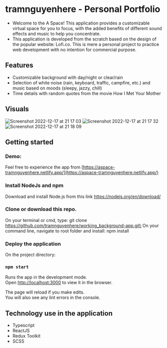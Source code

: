 # tramnguyenhere - Personal Portfolio

- Welcome to the A Space! This application provides a customizable virtual space for you to focus, with the added benefits of different sound effects and music to help you concentrate.
- This application is developed from the scratch based on the design of the popular website: Lofi.co. This is mere a personal project to practice web development with no intention for commercial purpose.

## Features

- Customizable background with day/night or clear/rain
- Selection of white noise (rain, keyboard, traffic, campfire, etc.) and music based on moods (sleepy, jazzy, chill)
- Time details with random quotes from the movie How I Met Your Mother

## Visuals

![Screenshot 2022-12-17 at 21 17 03](https://user-images.githubusercontent.com/57455557/208261510-2a5bf21a-316d-439a-93bf-c611df20f8e6.png)
![Screenshot 2022-12-17 at 21 17 32](https://user-images.githubusercontent.com/57455557/208261625-203a4f76-978b-405f-b2f7-6fd72b374f4f.png)
![Screenshot 2022-12-17 at 21 18 09](https://user-images.githubusercontent.com/57455557/208261774-19b0961e-9e48-491c-a58a-265e5d50276e.png)

## Getting started

### Demo:

Feel free to experience the app from [https://aspace-tramnguyenhere.netlify.app/](https://aspace-tramnguyenhere.netlify.app/)

### Install NodeJs and npm

Download and install Node.js from this link https://nodejs.org/en/download/

### Clone or download this repo.

On your terminal or cmd, type: git clone https://github.com/tramnguyenhere/working_background-app.git\
On your command line, navigate to root folder and install: npm install

### Deploy the application

On the project directory:

### `npm start`

Runs the app in the development mode.\
Open [http://localhost:3000](http://localhost:3000) to view it in the browser.

The page will reload if you make edits.\
You will also see any lint errors in the console.

## Technology use in the application

- Typescript
- ReactJS
- Redux Toolkit
- SCSS
